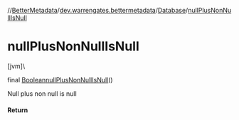 //[BetterMetadata](../../../index.md)/[dev.warrengates.bettermetadata](../index.md)/[Database](index.md)/[nullPlusNonNullIsNull](null-plus-non-null-is-null.md)

# nullPlusNonNullIsNull

[jvm]\

final [Boolean](https://docs.oracle.com/javase/8/docs/api/java/lang/Boolean.html)[nullPlusNonNullIsNull](null-plus-non-null-is-null.md)()

Null plus non null is null

#### Return
